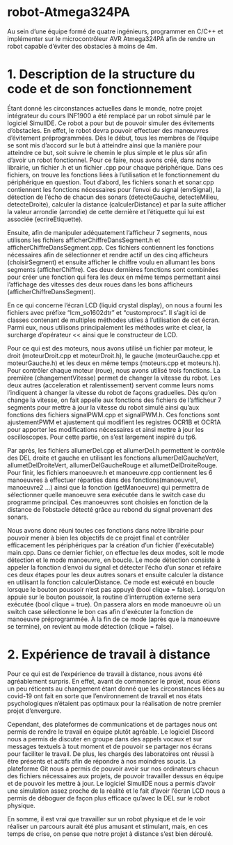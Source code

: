 # robot-Atmega324PA

Au sein d’une équipe formé de quatre ingénieurs, programmer en C/C++ et implémenter sur le microcontrôleur AVR Atmega324PA afin de rendre un robot capable d’éviter des obstacles à moins de 4m.

# 1. Description de la structure du code et de son fonctionnement

Étant donné les circonstances actuelles dans le monde, notre projet intégrateur du 
cours INF1900 a été remplacé par un robot simulé par le logiciel SimullDE. Ce robot 
a pour but de pouvoir simuler des évitements d’obstacles. En effet, le robot devra 
pouvoir effectuer des manœuvres d’évitement préprogrammées. Dès le début, tous 
les membres de l’équipe se sont mis d’accord sur le but à atteindre ainsi que la 
manière pour atteindre ce but, soit suivre le chemin le plus simple et le plus sûr afin 
d’avoir un robot fonctionnel. Pour ce faire, nous avons créé, dans notre librairie, un 
fichier .h et un fichier .cpp pour chaque périphérique. Dans ces fichiers, on trouve les 
fonctions liées à l’utilisation et le fonctionnement du périphérique en question.
Tout d’abord, les fichiers sonar.h et sonar.cpp contiennent les fonctions nécessaires 
pour l’envoi du signal (envSignal), la détection de l’écho de chacun des sonars 
(detecteGauche, detecteMilieu, detecteDroite), calculer la distance 
(calculerDistance) et par la suite afficher la valeur arrondie (arrondie) de cette 
dernière et l’étiquette qui lui est associée (ecrireEtiquette).

Ensuite, afin de manipuler adéquatement l’afficheur 7 segments, nous utilisons les 
fichiers afficherChiffreDansSegment.h et afficherChiffreDansSegment.cpp. Ces 
fichiers contiennent les fonctions nécessaires afin de sélectionner et rendre actif un 
des cinq afficheurs (choisirSegment) et ensuite afficher le chiffre voulu en allumant 
les bons segments (afficherChiffre). Ces deux dernières fonctions sont combinées 
pour créer une fonction qui fera les deux en même temps permettant ainsi l’affichage 
des vitesses des deux roues dans les bons afficheurs 
(afficherChiffreDansSegment).

En ce qui concerne l’écran LCD (liquid crystal display), on nous a fourni les fichiers 
avec préfixe “lcm_so1602dtr” et “customprocs”. Il s’agit ici de classes contenant de 
multiples méthodes utiles à l’utilisation de cet écran. Parmi eux, nous utilisons 
principalement les méthodes write et clear, la surcharge d’opérateur << ainsi que le 
constructeur de LCD.

Pour ce qui est des moteurs, nous avons utilisé un fichier par moteur, le droit 
(moteurDroit.cpp et moteurDroit.h), le gauche (moteurGauche.cpp et 
moteurGauche.h) et les deux en même temps (moteurs.cpp et moteurs.h). Pour 
contrôler chaque moteur (roue), nous avons utilisé trois fonctions. La première 
(changementVitesse) permet de changer la vitesse du robot. Les deux autres 
(acceleration et ralentissement) servent comme leurs noms l’indiquent à changer la 
vitesse du robot de façons graduelles. Dès qu’on change la vitesse, on fait appelle 
aux fonctions des fichiers de l’afficheur 7 segments pour mettre à jour la vitesse du 
robot simulé ainsi qu’aux fonctions des fichiers signalPWM.cpp et signalPWM.h. Ces 
fonctions sont ajustementPWM et ajustement qui modifient les registres OCR1B et OCR1A 
pour apporter les modifications nécessaires et ainsi mettre à jour les 
oscilloscopes. Pour cette partie, on s’est largement inspiré du tp6.

Par après, les fichiers allumerDel.cpp et allumerDel.h permettent le contrôle des DEL 
droite et gauche en utilisant les fonctions allumerDelGaucheVert, 
allumetDelDroiteVert, allumerDelGaucheRouge et allumetDelDroiteRouge.
Pour finir, les fichiers manoeuvre.h et manoeuvre.cpp contiennent les 6 manoeuvres 
à effectuer réparties dans des fonctions(manoeuvre1, manoeuvre2 ...) ainsi que la 
fonction (getManoeuvre) qui permettra de sélectionner quelle manoeuvre sera 
exécutée dans le switch case du programme principal. Ces manoeuvres sont choisies 
en fonction de la distance de l’obstacle détecté grâce au rebond du signal provenant 
des sonars.

Nous avons donc réuni toutes ces fonctions dans notre librairie pour pouvoir mener à 
bien les objectifs de ce projet final et contrôler efficacement les périphériques par la 
création d’un fichier (l'exécutable) main.cpp. Dans ce dernier fichier, on effectue les 
deux modes, soit le mode détection et le mode manoeuvre, en boucle. Le mode 
détection consiste à appeler la fonction d’envoi du signal et détecter l’écho d’un sonar 
et refaire ces deux étapes pour les deux autres sonars et ensuite calculer la distance 
en utilisant la fonction calculerDistance. Ce mode est exécuté en boucle lorsque le 
bouton poussoir n’est pas appuyé (bool clique = false). Lorsqu’on appuie sur le bouton 
poussoir, la routine d’interruption externe sera exécutée (bool clique = true). On 
passera alors en mode manoeuvre où un switch case sélectionne le bon cas afin 
d'exécuter la fonction de manoeuvre préprogrammée. À la fin de ce mode (après que
la manoeuvre se termine), on revient au mode détection (clique = false). 

# 2. Expérience de travail à distance

Pour ce qui est de l’expérience de travail à distance, nous avons été agréablement 
surpris. En effet, avant de commencer le projet, nous étions un peu réticents au 
changement étant donné que les circonstances liées au covid-19 ont fait en sorte que 
l’environnement de travail et nos états psychologiques n’étaient pas optimaux pour la 
réalisation de notre premier projet d’envergure.

Cependant, des plateformes de communications et de partages nous ont permis de 
rendre le travail en équipe plutôt agréable. Le logiciel Discord nous a permis de 
discuter en groupe dans des appels vocaux et sur messages textuels à tout moment 
et de pouvoir se partager nos écrans pour faciliter le travail. De plus, les chargés des 
laboratoires ont réussi à être présents et actifs afin de répondre à nos moindres soucis. 
La plateforme Git nous a permis de pouvoir avoir sur nos ordinateurs chacun des 
fichiers nécessaires aux projets, de pouvoir travailler dessus en équipe et de pouvoir les mettre à jour. 
Le logiciel SimullDE nous a permis d’avoir une simulation assez proche de la réalité et le fait d’avoir 
l’écran LCD nous a permis de déboguer de façon plus efficace qu’avec la DEL sur le robot physique.

En somme, il est vrai que travailler sur un robot physique et de le voir réaliser un 
parcours aurait été plus amusant et stimulant, mais, en ces temps de crise, on pense 
que notre projet à distance s’est bien déroulé.

